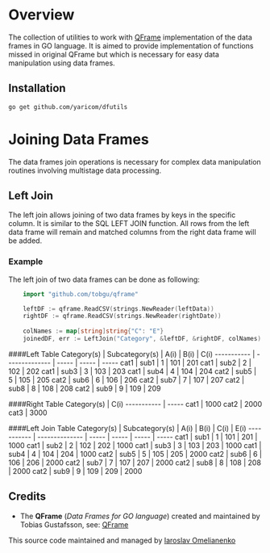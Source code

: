 # Overview
The collection of utilities to work with [QFrame][1] implementation of the data frames in GO language.
It is aimed to provide implementation of functions missed in original QFrame but which is necessary for easy data manipulation 
using data frames.

## Installation
```bash
go get github.com/yaricom/dfutils
```

# Joining Data Frames
The data frames join operations is necessary for complex data manipulation routines involving multistage data processing.

## Left Join
The left join allows joining of two data frames by keys in the specific column. It is similar to the SQL LEFT JOIN function.
All rows from the left data frame will remain and matched columns from the right data frame will be added.

### Example
The left join of two data frames can be done as following:

```go
    import "github.com/tobgu/qframe"

    leftDF := qframe.ReadCSV(strings.NewReader(leftData))
    rightDF := qframe.ReadCSV(strings.NewReader(rightDate))
    
    colNames := map[string]string{"C": "E"}
    joinedDF, err := LeftJoin("Category", &leftDF, &rightDF, colNames)
```
####Left Table
Category(s) | Subcategory(s) |  A(i) |  B(i) |  C(i)
----------- | -------------- | ----- | ----- | -----
cat1 | sub1 | 1 | 101 | 201
cat1 | sub2 | 2 | 102 | 202
cat1 | sub3 | 3 | 103 | 203
cat1 | sub4 | 4 | 104 | 204
cat2 | sub5 | 5 | 105 | 205
cat2 | sub6 | 6 | 106 | 206
cat2 | sub7 | 7 | 107 | 207
cat2 | sub8 | 8 | 108 | 208
cat2 | sub9 | 9 | 109 | 209

####Right Table
Category(s) | C(i)
----------- | -----
cat1 | 1000
cat2 | 2000
cat3 | 3000

####Left Join Table
Category(s) | Subcategory(s) |  A(i) |  B(i) |  C(i) |  E(i)
----------- | -------------- | ----- | ----- | ----- | -----
cat1 | sub1 | 1 | 101 | 201 | 1000
cat1 | sub2 | 2 | 102 | 202 | 1000
cat1 | sub3 | 3 | 103 | 203 | 1000
cat1 | sub4 | 4 | 104 | 204 | 1000
cat2 | sub5 | 5 | 105 | 205 | 2000
cat2 | sub6 | 6 | 106 | 206 | 2000
cat2 | sub7 | 7 | 107 | 207 | 2000
cat2 | sub8 | 8 | 108 | 208 | 2000
cat2 | sub9 | 9 | 109 | 209 | 2000

## Credits
* The **QFrame** (*Data Frames for GO language*) created and maintained by Tobias Gustafsson, see: [QFrame][1]

This source code maintained and managed by [Iaroslav Omelianenko][2]

[1]:https://github.com/tobgu/qframe
[2]:https://io42.space